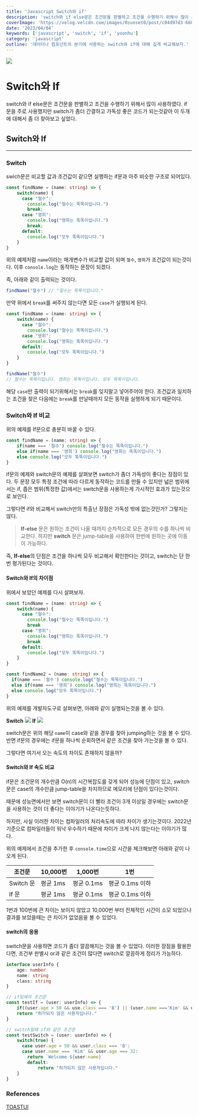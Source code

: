 ```yaml
---
title: 'Javascript Switch와 if'
description: 'switch와 if else문은 조건문을 판별하고 조건을 수행하기 위해서 많이 사용하였다. if문을 주로 사용했지만 switch가 좀더 간결하고 가독성 좋은 코드가 되는것같아 이 두개에 대해서 좀 더 찾아보고 싶었다.'
coverImage: 'https://velog.velcdn.com/images/0sunset0/post/c04d97d3-660b-4530-a000-48a08c5c64ea/clean%20code.png'
date: '2023/04/04'
keywords: ['javascript', 'switch', 'if', 'yoonhu']
category: 'javascript'
outline: '데이터나 컴포넌트의 분기에 사용하는 switch와 if에 대해 깊게 비교해보자.'
---
```


![](https://velog.velcdn.com/images/0sunset0/post/c04d97d3-660b-4530-a000-48a08c5c64ea/clean%20code.png)

# Switch와 If

switch와 if else문은 조건문을 판별하고 조건을 수행하기 위해서 많이 사용하였다. if문을 주로 사용했지만 switch가 좀더 간결하고 가독성 좋은 코드가 되는것같아 이 두개에 대해서 좀 더 찾아보고 싶었다.

## Switch와 If
---

### Switch
swich문은 비교할 값과 조건값이 같으면 실행하는 if문과 아주 비슷한 구조로 되어있다.

```ts
const findName = (name: string) => {
	switch(name) {
      case "철수":
        console.log("철수는 뚝뚝이입니다.")
        break;
      case "영희":
        console.log("영희는 똑똑이입니다.")
        break;
      default:
        console.log("모두 똑뚝이입니다.")
    }
}
```

위의 예제처럼 `name`이라는 매개변수가 비교할 값이 되며 `철수`, `영희`가 조건값이 되는것이다. 이후 `console.log`는 동작하는 문장이 되겠다.

즉, 아래와 같이 출력되는 것이다.
``` ts
findName("철수") // "철수는 뚝뚝이입니다."
```
만약 위에서 `break`를 써주지 않는다면 모든 `case`가 실행되게 된다.

```ts
const findName = (name: string) => {
	switch(name) {
      case "철수":
        console.log("철수는 뚝뚝이입니다.")
      case "영희":
        console.log("영희는 똑똑이입니다.")
      default:
        console.log("모두 똑뚝이입니다.")
    }
}

findName("철수")
// 철수는 뚝뚝이입니다. 영희는 똑똑이입니다. 모두 똑뚝이입니다.
```
해당 `case`만 출력이 되기위해서는 `break`를 잊지말고 넣어주어야 한다. 조건값과 일치하는 조건을 찾은 다음에는 `break`를 만날때까지 모든 동작을 실행하게 되기 때문이다.

### Switch와 If 비교
위의 예제를 If문으로 충분히 바꿀 수 있다.
```ts
const findName = (name: string) => {
	if(name === '철수') console.log("철수는 뚝뚝이입니다.")
    else if(name === '영희') console.log("영희는 똑똑이입니다.")
    else console.log("모두 똑뚝이입니다.")
}
```
if문의 예제와 switch문의 예제를 살펴보면 switch가 좀더 가독성이 좋다는 장점이 있다. 두 문장 모두 특정 조건에 따라 다르게 동작하는 코드를 만들 수 있지만 넓은 범위에서는 if, 좁은 범위(특정한 값)에서는 switch문을 사용하는게 가시적인 효과가 있는것으로 보인다.

그렇다면 if와 비교해서 switch만의 특출난 장점은 가독성 밖에 없는것인가? 그렇지는 않다.

<Blockquote type="info">

**If-else** 문은 원하는 조건이 나올 때까지 순차적으로 모든 경우의 수를 하나씩 비교한다. 하지만 **switch** 문은 jump-table을 사용하여 한번에 원하는 곳에 이동이 가능하다.

</Blockquote>

즉, **If-else**의 단점은 조건을 하나씩 모두 비교해서 확인한다는 것이고, switch는 단 한번 평가된다는 것이다.

#### Switch와 If의 차이점
위에서 보았던 예제를 다시 살펴보자.

```ts
const findName = (name: string) => {
	switch(name) {
      case "철수":
        console.log("철수는 뚝뚝이입니다.")
        break
      case "영희":
        console.log("영희는 똑똑이입니다.")
        break
      default:
        console.log("모두 똑뚝이입니다.")
    }
}

const findName2 = (name: string) => {
  if(name === '철수') console.log("철수는 뚝뚝이입니다.")
  else if(name === '영희') console.log("영희는 똑똑이입니다.")
  else console.log("모두 똑뚝이입니다.")
}
```
위의 예제를 개발자도구로 살펴보면, 아래와 같이 실행되는것을 볼 수 있다.

**Switch**
![](https://velog.velcdn.com/images/ahsy92/post/0dc21602-796e-4e1d-aa87-5d00cb878927/image.gif)
**If**
![](https://velog.velcdn.com/images/ahsy92/post/6f882254-1b91-434a-b006-7eea75d82a1b/image.gif)

switch문은 위의 해당 `name`이 case와 같을 경우를 찾아 jumping하는 것을 볼 수 있다. 반면 if문의 경우에는 if문을 하나씩 순회하면서 같은 조건을 찾아 가는것을 볼 수 있다.

그렇다면 여기서 오는 속도의 차이도 존재하지 않을까?


#### Switch와 If 속도 비교
if문은 조건문의 개수만큼 O(n)의 시간복잡도를 갖게 되어 성능에 단점이 있고, switch문은 case의 개수만큼 jump-table을 차지하므로 메모리에 단점이 있다는것이다.

때문에 성능면에서만 보면 switch문이 더 빨라 조건이 3개 이상일 경우에는 switch문을 사용하는 것이 더 좋다는 이야기가 나온다는듯하다.

하지만, 사실 이러한 차이는 컴파일러의 처리속도에 따라 차이가 생기는것이다. 2022년 기준으로 컴파일러들이 워낙 우수하기 때문에 차이가 크게 나지 않는다는 이야기가 많다.

위의 예제에서 조건을 추가한 후 `console.time`으로 시간을 체크해보면 아래와 같이 나오게 된다.

<table>
	<thead>	
  		<tr>
      		<th>조건문</th>
          	<th>10,000번</th>
          	<th>1,000번</th>
          	<th>1번</th>
      	</tr>
  	</thead>
  	<tbody>  
      	<tr>
      		<td>Switch 문</td>
          	<td>평균 1ms</td>
          	<td>평균 0.1ms</td>
          	<td>평균 0.1ms 이하</td>
      	</tr>
      	<tr>
      		<td>If 문</td>
          	<td>평균 1ms</td>
          	<td>평균 0.1ms</td>
          	<td>평균 0.1ms 이하</td>
      	</tr>
	</tbody>
</table>

1번과 100번에 큰 차이는 보이지 않았고 10,000번 부터 전체적인 시간이 소모 되었으나 결과를 보았을때는 큰 차이가 없었음을 볼 수 있었다.

#### switch의 응용
switch문을 사용하면 코드가 좀더 깔끔해지는 것을 볼 수 있었다. 이러한 장점을 활용한다면, 조건부 판별시 or과 같은 조건이 많다면 switch로 깔끔하게 정리가 가능하다.

```ts
interface userInfo {
	age: number
  	name: string
  	class: string
}

// if일때의 조건문
const testIf = (user: userInfo) => {
	if((user.age > 50 && use.class === 'B') || (user.name ==='Kim' && user.age === 32)) return `Welcome ${user.name}`
    return "허가되지 않은 사용자입니다."
}

// switch일때 if와 같은 조건문
const testSwitch = (user: userInfo) => {
	switch(true) {
      case user.age > 50 && user.class === 'B':
      case user.name === 'Kim' && user.age === 32: 
   	  	return `Welcome ${user.name}`
        default:
        	return "허가되지 않은 사용자입니다."
    }
}
```

### References

[TOASTUI](https://ui.toast.com/weekly-pick/ko_20210603)



